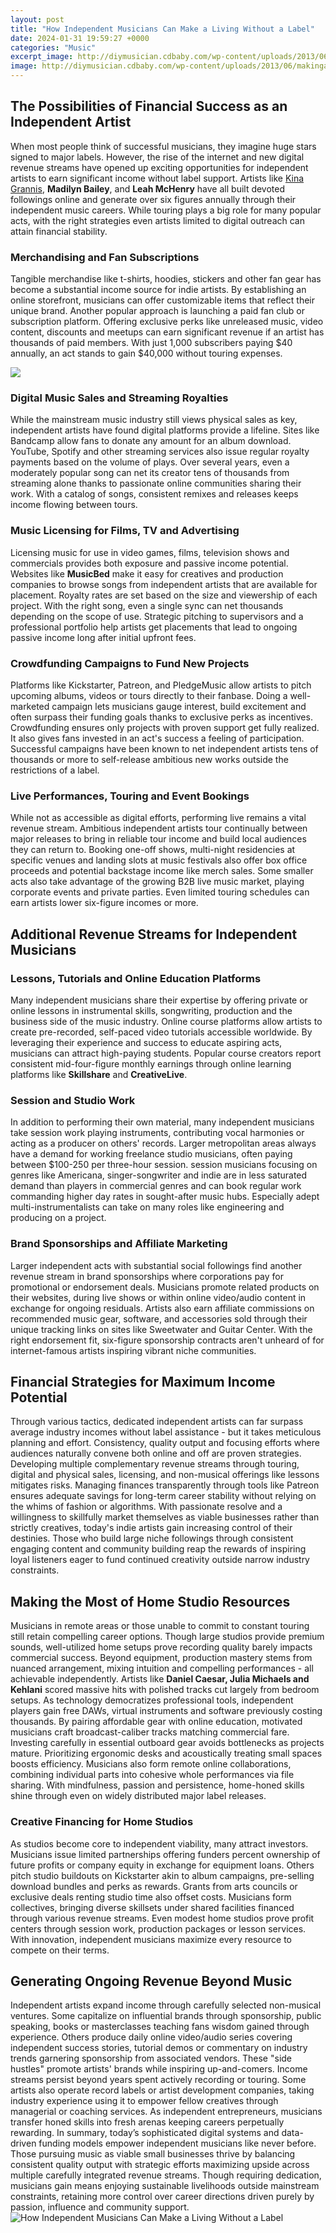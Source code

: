 ```yaml
---
layout: post
title: "How Independent Musicians Can Make a Living Without a Label"
date: 2024-01-31 19:59:27 +0000
categories: "Music"
excerpt_image: http://diymusician.cdbaby.com/wp-content/uploads/2013/06/makingalivingmakingmusic-6-25-13-final-hi-res.jpg
image: http://diymusician.cdbaby.com/wp-content/uploads/2013/06/makingalivingmakingmusic-6-25-13-final-hi-res.jpg
---
```


## The Possibilities of Financial Success as an Independent Artist
When most people think of successful musicians, they imagine huge stars signed to major labels. However, the rise of the internet and new digital revenue streams have opened up exciting opportunities for independent artists to earn significant income without label support. 
Artists like [Kina Grannis](https://store.fi.io.vn/collection/aggarwal), **Madilyn Bailey**, and **Leah McHenry** have all built devoted followings online and generate over six figures annually through their independent music careers. While touring plays a big role for many popular acts, with the right strategies even artists limited to digital outreach can attain financial stability. 
### Merchandising and Fan Subscriptions
Tangible merchandise like t-shirts, hoodies, stickers and other fan gear has become a substantial income source for indie artists. By establishing an online storefront, musicians can offer customizable items that reflect their unique brand. 
Another popular approach is launching a paid fan club or subscription platform. Offering exclusive perks like unreleased music, video content, discounts and meetups can earn significant revenue if an artist has thousands of paid members. With just 1,000 subscribers paying $40 annually, an act stands to gain $40,000 without touring expenses.

![](https://i.pinimg.com/originals/b1/a6/37/b1a637a4a7be54b49706b68abd39b479.jpg)
### Digital Music Sales and Streaming Royalties  
While the mainstream music industry still views physical sales as key, independent artists have found digital platforms provide a lifeline. Sites like Bandcamp allow fans to donate any amount for an album download. YouTube, Spotify and other streaming services also issue regular royalty payments based on the volume of plays. 
Over several years, even a moderately popular song can net its creator tens of thousands from streaming alone thanks to passionate online communities sharing their work. With a catalog of songs, consistent remixes and releases keeps income flowing between tours.
### Music Licensing for Films, TV and Advertising
Licensing music for use in video games, films, television shows and commercials provides both exposure and passive income potential. Websites like **MusicBed** make it easy for creatives and production companies to browse songs from independent artists that are available for placement. Royalty rates are set based on the size and viewership of each project. 
With the right song, even a single sync can net thousands depending on the scope of use. Strategic pitching to supervisors and a professional portfolio help artists get placements that lead to ongoing passive income long after initial upfront fees.
### Crowdfunding Campaigns to Fund New Projects
Platforms like Kickstarter, Patreon, and PledgeMusic allow artists to pitch upcoming albums, videos or tours directly to their fanbase. Doing a well-marketed campaign lets musicians gauge interest, build excitement and often surpass their funding goals thanks to exclusive perks as incentives. 
Crowdfunding ensures only projects with proven support get fully realized. It also gives fans invested in an act's success a feeling of participation. Successful campaigns have been known to net independent artists tens of thousands or more to self-release ambitious new works outside the restrictions of a label.
### Live Performances, Touring and Event Bookings
While not as accessible as digital efforts, performing live remains a vital revenue stream. Ambitious independent artists tour continually between major releases to bring in reliable tour income and build local audiences they can return to. 
Booking one-off shows, multi-night residencies at specific venues and landing slots at music festivals also offer box office proceeds and potential backstage income like merch sales. Some smaller acts also take advantage of the growing B2B live music market, playing corporate events and private parties. Even limited touring schedules can earn artists lower six-figure incomes or more.
## Additional Revenue Streams for Independent Musicians 
### Lessons, Tutorials and Online Education Platforms
Many independent musicians share their expertise by offering private or online lessons in instrumental skills, songwriting, production and the business side of the music industry. Online course platforms allow artists to create pre-recorded, self-paced video tutorials accessible worldwide. 
By leveraging their experience and success to educate aspiring acts, musicians can attract high-paying students. Popular course creators report consistent mid-four-figure monthly earnings through online learning platforms like **Skillshare** and **CreativeLive**.
### Session and Studio Work
In addition to performing their own material, many independent musicians take session work playing instruments, contributing vocal harmonies or acting as a producer on others' records. Larger metropolitan areas always have a demand for working freelance studio musicians, often paying between $100-250 per three-hour session. 
session musicians focusing on genres like Americana, singer-songwriter and indie are in less saturated demand than players in commercial genres and can book regular work commanding higher day rates in sought-after music hubs. Especially adept multi-instrumentalists can take on many roles like engineering and producing on a project.
### Brand Sponsorships and Affiliate Marketing
Larger independent acts with substantial social followings find another revenue stream in brand sponsorships where corporations pay for promotional or endorsement deals. Musicians promote related products on their websites, during live shows or within online video/audio content in exchange for ongoing residuals. 
Artists also earn affiliate commissions on recommended music gear, software, and accessories sold through their unique tracking links on sites like Sweetwater and Guitar Center. With the right endorsement fit, six-figure sponsorship contracts aren't unheard of for internet-famous artists inspiring vibrant niche communities.
## Financial Strategies for Maximum Income Potential  
Through various tactics, dedicated independent artists can far surpass average industry incomes without label assistance - but it takes meticulous planning and effort. Consistency, quality output and focusing efforts where audiences naturally convene both online and off are proven strategies. 
Developing multiple complementary revenue streams through touring, digital and physical sales, licensing, and non-musical offerings like lessons mitigates risks. Managing finances transparently through tools like Patreon ensures adequate savings for long-term career stability without relying on the whims of fashion or algorithms. 
With passionate resolve and a willingness to skillfully market themselves as viable businesses rather than strictly creatives, today's indie artists gain increasing control of their destinies. Those who build large niche followings through consistent engaging content and community building reap the rewards of inspiring loyal listeners eager to fund continued creativity outside narrow industry constraints.
## Making the Most of Home Studio Resources
Musicians in remote areas or those unable to commit to constant touring still retain compelling career options. Though large studios provide premium sounds, well-utilized home setups prove recording quality barely impacts commercial success. Beyond equipment, production mastery stems from nuanced arrangement, mixing intuition and compelling performances - all achievable independently. 
Artists like **Daniel Caesar, Julia Michaels and Kehlani** scored massive hits with polished tracks cut largely from bedroom setups. As technology democratizes professional tools, independent players gain free DAWs, virtual instruments and software previously costing thousands. By pairing affordable gear with online education, motivated musicians craft broadcast-caliber tracks matching commercial fare. 
Investing carefully in essential outboard gear avoids bottlenecks as projects mature. Prioritizing ergonomic desks and acoustically treating small spaces boosts efficiency. Musicians also form remote online collaborations, combining individual parts into cohesive whole performances via file sharing. With mindfulness, passion and persistence, home-honed skills shine through even on widely distributed major label releases.
### Creative Financing for Home Studios 
As studios become core to independent viability, many attract investors. Musicians issue limited partnerships offering funders percent ownership of future profits or company equity in exchange for equipment loans. Others pitch studio buildouts on Kickstarter akin to album campaigns, pre-selling download bundles and perks as rewards. 
Grants from arts councils or exclusive deals renting studio time also offset costs. Musicians form collectives, bringing diverse skillsets under shared facilities financed through various revenue streams. Even modest home studios prove profit centers through session work, production packages or lesson services. With innovation, independent musicians maximize every resource to compete on their terms.
## Generating Ongoing Revenue Beyond Music 
Independent artists expand income through carefully selected non-musical ventures. Some capitalize on influential brands through sponsorship, public speaking, books or masterclasses teaching fans wisdom gained through experience. Others produce daily online video/audio series covering independent success stories, tutorial demos or commentary on industry trends garnering sponsorship from associated vendors. 
These "side hustles" promote artists' brands while inspiring up-and-comers. Income streams persist beyond years spent actively recording or touring. Some artists also operate record labels or artist development companies, taking industry experience using it to empower fellow creatives through managerial or coaching services. As independent entrepreneurs, musicians transfer honed skills into fresh arenas keeping careers perpetually rewarding.
In summary, today’s sophisticated digital systems and data-driven funding models empower independent musicians like never before. Those pursuing music as viable small businesses thrive by balancing consistent quality output with strategic efforts maximizing upside across multiple carefully integrated revenue streams. Though requiring dedication, musicians gain means enjoying sustainable livelihoods outside mainstream constraints, retaining more control over career directions driven purely by passion, influence and community support.
![How Independent Musicians Can Make a Living Without a Label](http://diymusician.cdbaby.com/wp-content/uploads/2013/06/makingalivingmakingmusic-6-25-13-final-hi-res.jpg)
